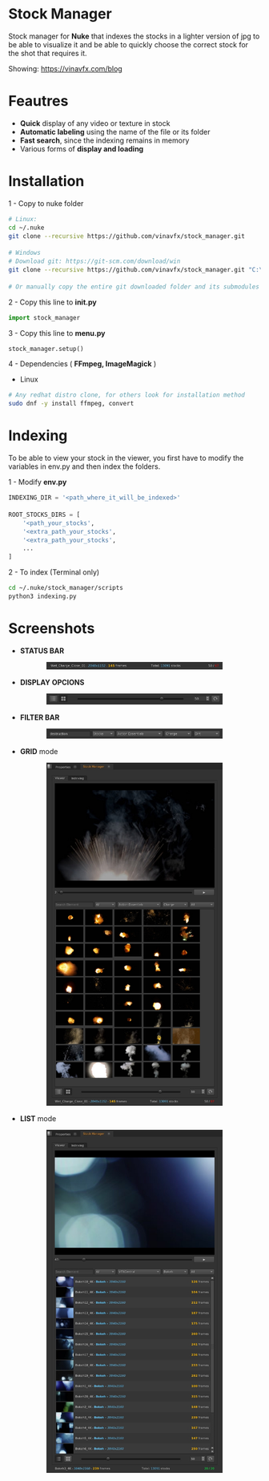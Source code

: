 # Stock Manager
Stock manager for <b>Nuke</b> that indexes the stocks in a lighter version of jpg
to be able to visualize it and be able to quickly choose the correct stock
for the shot that requires it. 

Showing: <a href=https://vinavfx.com/blog target='_blank'>https://vinavfx.com/blog</a>

# Feautres
- <b>Quick</b> display of any video or texture in stock
- <b>Automatic labeling</b> using the name of the file or its folder
- <b>Fast search</b>, since the indexing remains in memory
- Various forms of <b>display and loading</b>

# Installation
1 - Copy to nuke folder
```sh
# Linux:
cd ~/.nuke
git clone --recursive https://github.com/vinavfx/stock_manager.git

# Windows
# Download git: https://git-scm.com/download/win
git clone --recursive https://github.com/vinavfx/stock_manager.git "C:\Users\<username>\.nuke\stock_manager"

# Or manually copy the entire git downloaded folder and its submodules to the nuke user folder
```

2 - Copy this line to <b>init.py</b>
```python
import stock_manager
```

3 - Copy this line to <b>menu.py</b>
```python
stock_manager.setup()
```

4 - Dependencies ( <b>FFmpeg, ImageMagick</b> )
- Linux
```sh
# Any redhat distro clone, for others look for installation method
sudo dnf -y install ffmpeg, convert
```

# Indexing
To be able to view your stock in the viewer, you first have to modify 
the variables in env.py and then index the folders.

1 - Modify <b>env.py</b>
```python
INDEXING_DIR = '<path_where_it_will_be_indexed>'

ROOT_STOCKS_DIRS = [
    '<path_your_stocks',
    '<extra_path_your_stocks',
    '<extra_path_your_stocks',
    ...
]
```

2 - To index (Terminal only)
```sh
cd ~/.nuke/stock_manager/scripts
python3 indexing.py
```

# Screenshots

- <b>STATUS BAR</b>

<p align="center"> <img src='screenshots/status_bar.jpg' width=70%> </p>

- <b>DISPLAY OPCIONS</b>

<p align="center"> <img src='screenshots/display.jpg' width=70%> </p>

- <b>FILTER BAR</b>

<p align="center"> <img src='screenshots/filter.jpg' width=70%> </p>

- <b>GRID</b> mode

<p align="center"> <img src='screenshots/grid.jpg' width=70%> </p>

- <b>LIST</b> mode

<p align="center"> <img src='screenshots/list.jpg' width=70%> </p>

